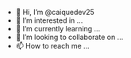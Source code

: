 - 👋 Hi, I’m @caiquedev25
- 👀 I’m interested in ...
- 🌱 I’m currently learning ...
- 💞️ I’m looking to collaborate on ...
- 📫 How to reach me ...

<!---
caiquedev25/caiquedev25 is a ✨ special ✨ repository because its `README.md` (this file) appears on your GitHub profile.	https://img.shields.io/badge/Python-3776AB?style=for-the-badge&logo=python&logoColor=white


----------------------------------------------------------------------------------
